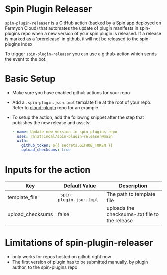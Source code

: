 # Spin Plugin Releaser

`spin-plugin-releaser` is a GitHub action (backed by a [Spin app](https://github.com/rajatjindal/spin-plugin-release-bot) deployed on Fermyon Cloud) that automates the update of plugin manifests in spin-plugins repo when a new version of your spin plugin is released. If a release is marked as a 'prerelease' in github, it will not be released to the spin-plugins index.

To trigger `spin-plugin-releaser` you can use a github-action which sends the event to the bot.

# Basic Setup

- Make sure you have enabled github actions for your repo
- Add a `.spin-plugin.json.tmpl` template file at the root of your repo. Refer to [cloud-plugin](https://github.com/fermyon/cloud-plugin) repo for an example.

- To setup the action, add the following snippet after the step that publishes the new release and assets:
  ```yaml
  - name: Update new version in spin plugins repo
    uses: rajatjindal/spin-plugin-releaser@main
    with:
      github_token: ${{ secrets.GITHUB_TOKEN }}
      upload_checksums: true
  ```

# Inputs for the action

| Key                | Default Value          | Description                                                                          |
| ------------------ | ---------------------- | ------------------------------------------------------------------------------------ |
| template_file | `.spin-plugin.json.tmpl`           | The path to template file |
| upload_checksums | false           | uploads the checksums-<tagname>.txt file to the release |

# Limitations of spin-plugin-releaser

- only works for repos hosted on github right now
- The first version of plugin has to be submitted manually, by plugin author, to the spin-plugins repo
